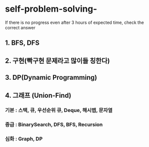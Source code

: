 # self-problem-solving-
If there is no progress even after 3 hours of expected time, check the correct answer

## 1. BFS, DFS
## 2. 구현(빡구현 문제라고 많이들 칭한다)
## 3. DP(Dynamic Programming)
## 4. 그래프 (Union-Find)

### 기본 : 스택, 큐, 우선순위 큐, Deque, 해시맵, 문자열
### 중급 : BinarySearch, DFS, BFS, Recursion
### 심화 : Graph, DP
